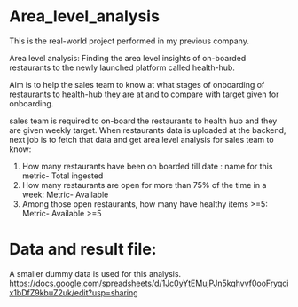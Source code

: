 # Area_level_analysis
This is the real-world project performed in my previous company.

Area level analysis: Finding the area level insights of on-boarded restaurants to the newly launched platform called health-hub.

Aim is to help the sales team to know at what stages of onboarding of restaurants to health-hub they are at and to compare with target given for onboarding.

sales team is required to on-board the restaurants to health hub and they are given weekly target. When restaurants data is uploaded at the backend, next job is to fetch that data and get area level analysis for sales team to know:
1.	How many restaurants have been on boarded till date : name for this metric- Total ingested
2.	How many restaurants are open for more than 75% of the time in a week: Metric- Available
3.	Among those open restaurants, how many have healthy items >=5: Metric- Available >=5

# Data and result file: 
A smaller dummy data is used for this analysis. 
https://docs.google.com/spreadsheets/d/1Jc0yYtEMujPJn5kqhvvf0ooFryqcix1bDfZ9kbuZ2uk/edit?usp=sharing
